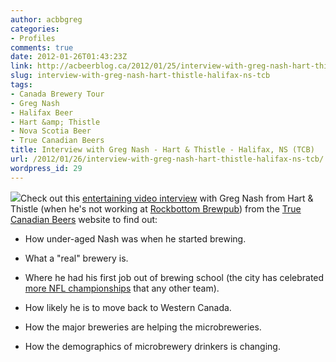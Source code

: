 ```yaml
---
author: acbbgreg
categories:
- Profiles
comments: true
date: 2012-01-26T01:43:23Z
link: http://acbeerblog.ca/2012/01/25/interview-with-greg-nash-hart-thistle-halifax-ns-tcb/
slug: interview-with-greg-nash-hart-thistle-halifax-ns-tcb
tags:
- Canada Brewery Tour
- Greg Nash
- Halifax Beer
- Hart &amp; Thistle
- Nova Scotia Beer
- True Canadian Beers
title: Interview with Greg Nash - Hart & Thistle - Halifax, NS (TCB)
url: /2012/01/26/interview-with-greg-nash-hart-thistle-halifax-ns-tcb/
wordpress_id: 29
---
```


[![](http://acbeerblog.ca/wp-content/uploads/2012/01/hartandthistle_logo3.jpg)](http://acbeerblog.ca/wp-content/uploads/2012/01/hartandthistle_logo3.jpg)Check out this [entertaining video interview](http://www.truecanadianbeers.ca/updates/node/101) with Greg Nash from Hart & Thistle (when he's not working at [Rockbottom Brewpub](http://rockbottombrewpub.blogspot.com/)) from the [True Canadian Beers](http://www.truecanadianbeers.ca/updates/) website to find out:



	
  * How under-aged Nash was when he started brewing.

	
  * What a "real" brewery is.

	
  * Where he had his first job out of brewing school (the city has celebrated [more NFL championships](http://wiki.answers.com/Q/Which_team_has_won_the_most_NFL_championships) that any other team).

	
  * How likely he is to move back to Western Canada.

	
  * How the major breweries are helping the microbreweries.

	
  * How the demographics of microbrewery drinkers is changing.


